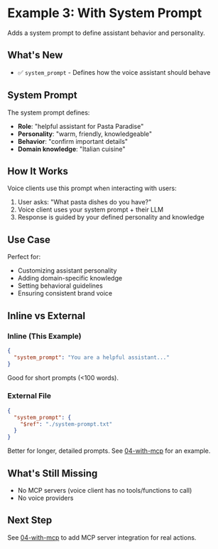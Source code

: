 # Example 3: With System Prompt

Adds a system prompt to define assistant behavior and personality.

## What's New

- ✅ `system_prompt` - Defines how the voice assistant should behave

## System Prompt

The system prompt defines:

- **Role**: "helpful assistant for Pasta Paradise"
- **Personality**: "warm, friendly, knowledgeable"
- **Behavior**: "confirm important details"
- **Domain knowledge**: "Italian cuisine"

## How It Works

Voice clients use this prompt when interacting with users:

1. User asks: "What pasta dishes do you have?"
2. Voice client uses your system prompt + their LLM
3. Response is guided by your defined personality and knowledge

## Use Case

Perfect for:

- Customizing assistant personality
- Adding domain-specific knowledge
- Setting behavioral guidelines
- Ensuring consistent brand voice

## Inline vs External

### Inline (This Example)

```json
{
  "system_prompt": "You are a helpful assistant..."
}
```

Good for short prompts (<100 words).

### External File

```json
{
  "system_prompt": {
    "$ref": "./system-prompt.txt"
  }
}
```

Better for longer, detailed prompts. See [04-with-mcp](../04-with-mcp/) for an example.

## What's Still Missing

- No MCP servers (voice client has no tools/functions to call)
- No voice providers

## Next Step

See [04-with-mcp](../04-with-mcp/) to add MCP server integration for real actions.
